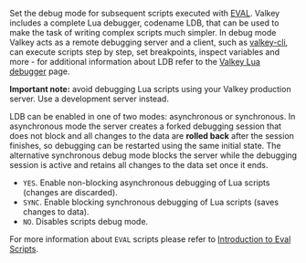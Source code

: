 Set the debug mode for subsequent scripts executed with [EVAL](eval.md). Valkey includes a
complete Lua debugger, codename LDB, that can be used to make the task of
writing complex scripts much simpler. In debug mode Valkey acts as a remote
debugging server and a client, such as [valkey-cli](../topics/cli.md), can execute scripts step by
step, set breakpoints, inspect variables and more - for additional information
about LDB refer to the [Valkey Lua debugger](../topics/ldb.md) page.

**Important note:** avoid debugging Lua scripts using your Valkey production
server. Use a development server instead.

LDB can be enabled in one of two modes: asynchronous or synchronous. In
asynchronous mode the server creates a forked debugging session that does not
block and all changes to the data are **rolled back** after the session
finishes, so debugging can be restarted using the same initial state. The
alternative synchronous debug mode blocks the server while the debugging session
is active and retains all changes to the data set once it ends.

* `YES`. Enable non-blocking asynchronous debugging of Lua scripts (changes are discarded).
* `SYNC`. Enable blocking synchronous debugging of Lua scripts (saves changes to data).
* `NO`. Disables scripts debug mode.

For more information about `EVAL` scripts please refer to [Introduction to Eval Scripts](../topics/eval-intro.md).
